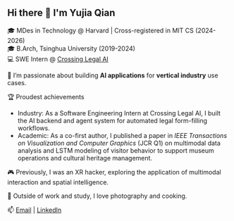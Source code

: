 ## Hi there 👋 I'm Yujia Qian

🎓 MDes in Technology @ Harvard | Cross-registered in MIT CS (2024-2026)  
🎓 B.Arch, Tsinghua University (2019-2024)  
💻 SWE Intern @ [Crossing Legal AI](https://github.com/skip-hp)

🚀 I’m passionate about building **AI applications** for **vertical industry** use cases.  

🏆 Proudest achievements
- Industry: As a Software Engineering Intern at Crossing Legal AI, I built the AI backend and agent system for automated legal form-filling workflows.
- Academic: As a co-first author, I published a paper in _IEEE Transactions on Visualization and Computer Graphics_ (JCR Q1) on multimodal data analysis and LSTM modeling of visitor behavior to support museum operations and cultural heritage management.

🎮 Previously, I was an XR hacker, exploring the application of multimodal interaction and spatial intelligence.  

📸 Outside of work and study, I love photography and cooking.

📫 [Email](mailto:yjqian19@gmail.com) | [LinkedIn](https://www.linkedin.com/in/yujia-qian-054a39269/)


<!--
**Justin-Qian/Justin-Qian** is a ✨ _special_ ✨ repository because its `README.md` (this file) appears on your GitHub profile.

Here are some ideas to get you started:

- 🔭 I’m currently working on ...
- 🌱 I’m currently learning ...
- 👯 I’m looking to collaborate on ...
- 🤔 I’m looking for help with ...
- 💬 Ask me about ...
- 📫 How to reach me: ...
- 😄 Pronouns: ...
- ⚡ Fun fact: ...
-->
